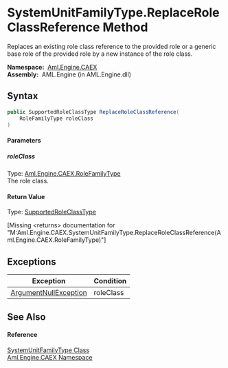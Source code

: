 SystemUnitFamilyType.ReplaceRoleClassReference Method
=====================================================
Replaces an existing role class reference to the provided role or a generic base role of the provided role by a new instance of the role class.

  **Namespace:**  [Aml.Engine.CAEX][1]  
  **Assembly:**  AML.Engine (in AML.Engine.dll)

Syntax
------

```csharp
public SupportedRoleClassType ReplaceRoleClassReference(
	RoleFamilyType roleClass
)
```

#### Parameters

##### *roleClass*
Type: [Aml.Engine.CAEX.RoleFamilyType][2]  
The role class.

#### Return Value
Type: [SupportedRoleClassType][3]  

[Missing &lt;returns> documentation for "M:Aml.Engine.CAEX.SystemUnitFamilyType.ReplaceRoleClassReference(Aml.Engine.CAEX.RoleFamilyType)"]


Exceptions
----------

Exception                  | Condition 
-------------------------- | --------- 
[ArgumentNullException][4] | roleClass 


See Also
--------

#### Reference
[SystemUnitFamilyType Class][5]  
[Aml.Engine.CAEX Namespace][1]  

[1]: ../README.md
[2]: ../RoleFamilyType/README.md
[3]: ../SupportedRoleClassType/README.md
[4]: https://docs.microsoft.com/dotnet/api/system.argumentnullexception
[5]: README.md
[6]: https://www.automationml.org
[7]: ../../icons/logoShade.png